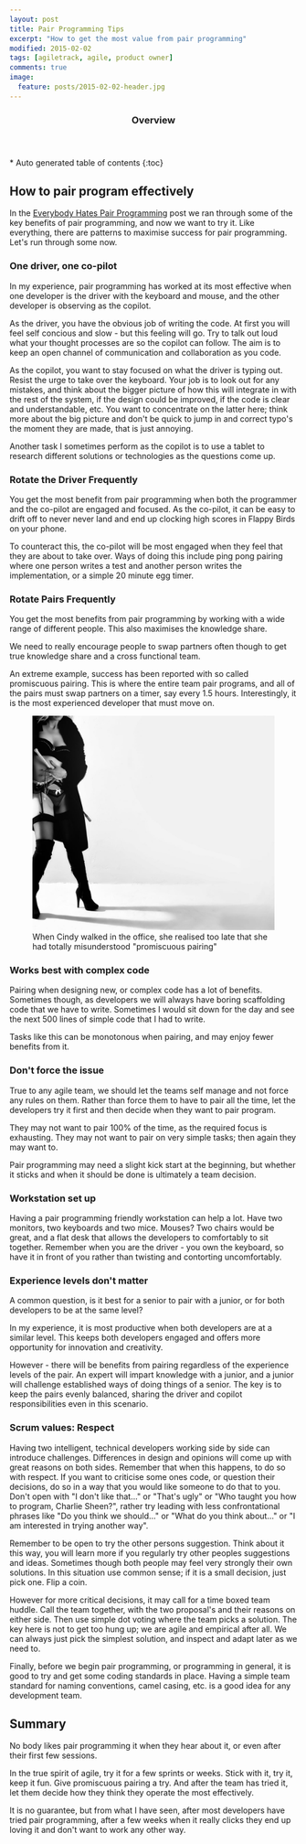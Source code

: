 ```yaml
---
layout: post
title: Pair Programming Tips
excerpt: "How to get the most value from pair programming"
modified: 2015-02-02
tags: [agiletrack, agile, product owner]
comments: true
image:
  feature: posts/2015-02-02-header.jpg
---
```


<section id="table-of-contents" class="toc">
  <header>
    <h3>Overview</h3>
  </header>
<div id="drawer" markdown="1">
*  Auto generated table of contents
{:toc}
</div>
</section><!-- /#table-of-contents -->

## How to pair program effectively

In the <a href="../pair-programming">Everybody Hates Pair Programming</a> post we ran through some of the key benefits of pair programming, and now we want to try it.  Like everything, there are patterns to maximise success for pair programming.  Let's run through some now.

### One driver, one co-pilot

In my experience, pair programming has worked at its most effective when one developer is the driver with the keyboard and mouse, and the other developer is observing as the copilot.

As the driver, you have the obvious job of writing the code.  At first you will feel self concious and slow - but this feeling will go.  Try to talk out loud what your thought processes are so the copilot can follow.  The aim is to keep an open channel of communication and collaboration as you code.

As the copilot, you want to stay focused on what the driver is typing out.  Resist the urge to take over the keyboard.  Your job is to look out for any mistakes, and think about the bigger picture of how this will integrate in with the rest of the system, if the design could be improved, if the code is clear and understandable, etc.  You want to concentrate on the latter here; think more about the big picture and don't be quick to jump in and correct typo's the moment they are made, that is just annoying.

Another task I sometimes perform as the copilot is to use a tablet to research different solutions or technologies as the questions come up.

### Rotate the Driver Frequently

You get the most benefit from pair programming when both the programmer and the co-pilot are engaged and focused.  As the co-pilot, it can be easy to drift off to never never land and end up clocking high scores in Flappy Birds on your phone.

To counteract this, the co-pilot will be most engaged when they feel that they are about to take over.  Ways of doing this include ping pong pairing where one person writes a test and another person writes the implementation, or a simple 20 minute egg timer.

### Rotate Pairs Frequently

You get the most benefits from pair programming by working with a wide range of different people.  This also maximises the knowledge share.

We need to really encourage people to swap partners often though to get true knowledge share and a cross functional team.

An extreme example, success has been reported with so called promiscuous pairing.  This is where the entire team pair programs, and all of the pairs must swap partners on a timer, say every 1.5 hours.  Interestingly, it is the most experienced developer that must move on.

<figure>
<img src="../images/posts/2015-02-02-promiscuous2.jpg">
<figcaption>When Cindy walked in the office, she realised too late that she had totally misunderstood "promiscuous pairing"</figcaption>
</figure>

### Works best with complex code

Pairing when designing new, or complex code has a lot of benefits.  Sometimes though, as developers we will always have boring scaffolding code that we have to write.  Sometimes I would sit down for the day and see the next 500 lines of simple code that I had to write.

Tasks like this can be monotonous when pairing, and may enjoy fewer benefits from it.

### Don't force the issue

True to any agile team, we should let the teams self manage and not force any rules on them.  Rather than force them to have to pair all the time, let the developers try it first and then decide when they want to pair program.

They may not want to pair 100% of the time, as the required focus is exhausting.  They may not want to pair on very simple tasks; then again they may want to.

Pair programming may need a slight kick start at the beginning, but whether it sticks and when it should be done is ultimately a team decision.

### Workstation set up

Having a pair programming friendly workstation can help a lot.  Have two monitors, two keyboards and two mice.  Mouses?  Two chairs would be great, and a flat desk that allows the developers to comfortably to sit together.  Remember when you are the driver - you own the keyboard, so have it in front of you rather than twisting and contorting uncomfortably.

### Experience levels don't matter

A common question, is it best for a senior to pair with a junior, or for both developers to be at the same level?

In my experience, it is most productive when both developers are at a similar level.  This keeps both developers engaged and offers more opportunity for innovation and creativity.

However - there will be benefits from pairing regardless of the experience levels of the pair.  An expert will impart knowledge with a junior, and a junior will challenge established ways of doing things of a senior.  The key is to keep the pairs evenly balanced, sharing the driver and copilot responsibilities even in this scenario.

### Scrum values: Respect

Having two intelligent, technical developers working side by side can introduce challenges.  Differences in design and opinions will come up with great reasons on both sides.  Remember that when this happens, to do so with respect.  If you want to criticise some ones code, or question their decisions, do so in a way that you would like someone to do that to you.  Don't open with "I don't like that..." or "That's ugly" or "Who taught you how to program, Charlie Sheen?", rather try leading with less confrontational phrases like "Do you think we should..." or "What do you think about..." or "I am interested in trying another way".

Remember to be open to try the other persons suggestion.  Think about it this way, you will learn more if you regularly try other peoples suggestions and ideas.  Sometimes though both people may feel very strongly their own solutions.  In this situation use common sense; if it is a small decision, just pick one.  Flip a coin.

However for more critical decisions, it may call for a time boxed team huddle.  Call the team together, with the two proposal's and their reasons on either side.  Then use simple dot voting where the team picks a solution.  The key here is not to get too hung up; we are agile and empirical after all.  We can always just pick the simplest solution, and inspect and adapt later as we need to.

Finally, before we begin pair programming, or programming in general, it is good to try and get some coding standards in place.  Having a simple team standard for naming conventions, camel casing, etc. is a good idea for any development team.

## Summary

No body likes pair programming it when they hear about it, or even after their first few sessions.

In the true spirit of agile, try it for a few sprints or weeks.  Stick with it, try it, keep it fun.  Give promiscuous pairing a try.  And after the team has tried it, let them decide how they think they operate the most effectively.

It is no guarantee, but from what I have seen, after most developers have tried pair programming, after a few weeks when it really clicks they end up loving it and don't want to work any other way.